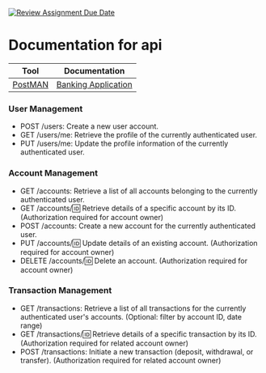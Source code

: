 [![Review Assignment Due Date](https://classroom.github.com/assets/deadline-readme-button-24ddc0f5d75046c5622901739e7c5dd533143b0c8e959d652212380cedb1ea36.svg)](https://classroom.github.com/a/TId9PLV9)

# Documentation for api

| Tool                            | Documentation                                                                     |
| ------------------------------- | --------------------------------------------------------------------------------- |
| [PostMAN](https://postman.com/) | [Banking Application](https://documenter.getpostman.com/view/32144902/2sA2xnwUv7) |

### User Management

- POST /users: Create a new user account.
- GET /users/me: Retrieve the profile of the currently authenticated user.
- PUT /users/me: Update the profile information of the currently authenticated user.

### Account Management

- GET /accounts: Retrieve a list of all accounts belonging to the currently authenticated user.
- GET /accounts/:id: Retrieve details of a specific account by its ID. (Authorization required for account owner)
- POST /accounts: Create a new account for the currently authenticated user.
- PUT /accounts/:id: Update details of an existing account. (Authorization required for account owner)
- DELETE /accounts/:id: Delete an account. (Authorization required for account owner)

### Transaction Management

- GET /transactions: Retrieve a list of all transactions for the currently authenticated user's accounts. (Optional: filter by account ID, date range)
- GET /transactions/:id: Retrieve details of a specific transaction by its ID. (Authorization required for related account owner)
- POST /transactions: Initiate a new transaction (deposit, withdrawal, or transfer). (Authorization required for related account owner)
